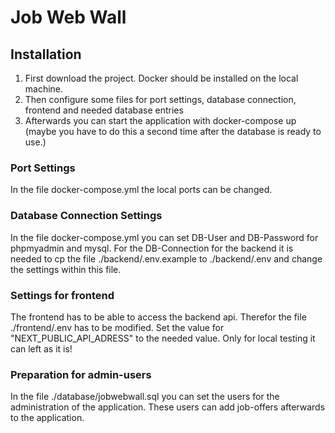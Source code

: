 # Job Web Wall

## Installation
1. First download the project. Docker should be installed on the local machine.
1. Then configure some files for port settings, database connection, frontend and needed database entries
1. Afterwards you can start the application with docker-compose up (maybe you have to do this a second time after the database is ready to use.)

### Port Settings
In the file docker-compose.yml the local ports can be changed.

### Database Connection Settings
In the file docker-compose.yml you can set DB-User and DB-Password for phpmyadmin and mysql.
For the DB-Connection for the backend it is needed to cp the file ./backend/.env.example to ./backend/.env and change the settings within this file.

### Settings for frontend
The frontend has to be able to access the backend api. Therefor the file ./frontend/.env has to be modified.
Set the value for "NEXT_PUBLIC_API_ADRESS" to the needed value. Only for local testing it can left as it is!

### Preparation for admin-users
In the file ./database/jobwebwall.sql you can set the users for the administration of the application. These users can add job-offers afterwards to the application.

